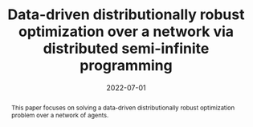 ---
title: "Data-driven distributionally robust optimization over a network via distributed semi-infinite programming"
collection: Conference Proceedings
permalink: /publication/cdc2022
abstract: 'This paper focuses on solving a data-driven distributionally robust optimization problem over a network of agents.'
date: 2022-07-01
venue: 'IEEE 61st Conference on Decision and Control (CDC)'
link: 'https://ieeexplore.ieee.org/abstract/document/9992604'
citation: 'A. Cherukuri, A. Zolanvari, G. Banjac and A. R. Hota, "Data-driven distributionally robust optimization over a network via distributed semi-infinite programming," in <i>2022 IEEE 61st Conference on Decision and Control (CDC)</i>, 2022.'
---
